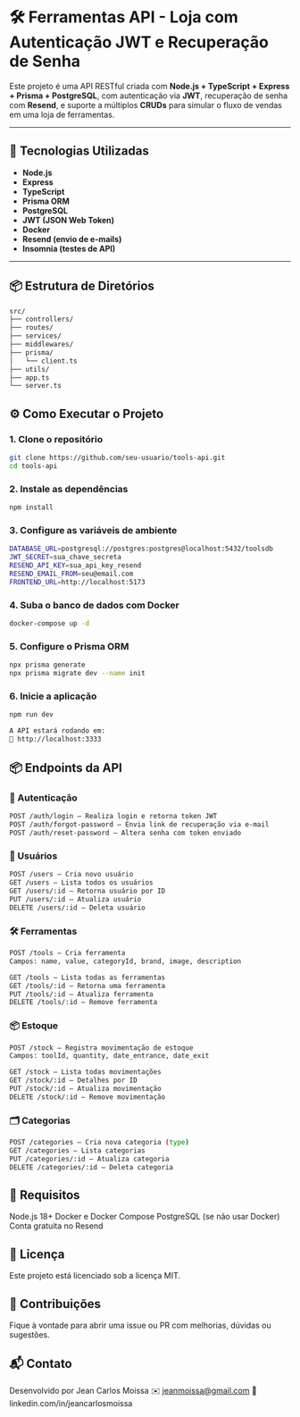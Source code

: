 # 🛠️ Ferramentas API - Loja com Autenticação JWT e Recuperação de Senha

Este projeto é uma API RESTful criada com **Node.js + TypeScript + Express + Prisma + PostgreSQL**, com autenticação via **JWT**, recuperação de senha com **Resend**, e suporte a múltiplos **CRUDs** para simular o fluxo de vendas em uma loja de ferramentas.

---

## 🚀 Tecnologias Utilizadas

- **Node.js**
- **Express**
- **TypeScript**
- **Prisma ORM**
- **PostgreSQL**
- **JWT (JSON Web Token)**
- **Docker**
- **Resend (envio de e-mails)**
- **Insomnia (testes de API)**

---

## 📦 Estrutura de Diretórios
```bash
src/
├── controllers/
├── routes/
├── services/
├── middlewares/
├── prisma/
│   └── client.ts
├── utils/
├── app.ts
└── server.ts
```
## ⚙️ Como Executar o Projeto

### 1. Clone o repositório
```bash
git clone https://github.com/seu-usuario/tools-api.git
cd tools-api
```
### 2. Instale as dependências
```bash
npm install
```
### 3. Configure as variáveis de ambiente
```bash
DATABASE_URL=postgresql://postgres:postgres@localhost:5432/toolsdb
JWT_SECRET=sua_chave_secreta
RESEND_API_KEY=sua_api_key_resend
RESEND_EMAIL_FROM=seu@email.com
FRONTEND_URL=http://localhost:5173
```
### 4. Suba o banco de dados com Docker
```bash
docker-compose up -d
```
### 5. Configure o Prisma ORM
```bash
npx prisma generate
npx prisma migrate dev --name init
```
### 6. Inicie a aplicação
```bash
npm run dev

A API estará rodando em:
📍 http://localhost:3333
```

## 📦 Endpoints da API

### 🔐 Autenticação
```bash
POST /auth/login – Realiza login e retorna token JWT
POST /auth/forgot-password – Envia link de recuperação via e-mail
POST /auth/reset-password – Altera senha com token enviado
```
### 👤 Usuários
```bash
POST /users – Cria novo usuário
GET /users – Lista todos os usuários
GET /users/:id – Retorna usuário por ID
PUT /users/:id – Atualiza usuário
DELETE /users/:id – Deleta usuário
```
### 🛠️ Ferramentas
```bash
POST /tools – Cria ferramenta
Campos: name, value, categoryId, brand, image, description

GET /tools – Lista todas as ferramentas
GET /tools/:id – Retorna uma ferramenta
PUT /tools/:id – Atualiza ferramenta
DELETE /tools/:id – Remove ferramenta
```
### 📦 Estoque
```bash
POST /stock – Registra movimentação de estoque
Campos: toolId, quantity, date_entrance, date_exit

GET /stock – Lista todas movimentações
GET /stock/:id – Detalhes por ID
PUT /stock/:id – Atualiza movimentação
DELETE /stock/:id – Remove movimentação
```
### 🗂️ Categorias
```bash
POST /categories – Cria nova categoria (type)
GET /categories – Lista categorias
PUT /categories/:id – Atualiza categoria
DELETE /categories/:id – Deleta categoria
```
## 📌 Requisitos
Node.js 18+
Docker e Docker Compose
PostgreSQL (se não usar Docker)
Conta gratuita no Resend

## 📄 Licença
Este projeto está licenciado sob a licença MIT.

## 🤝 Contribuições
Fique à vontade para abrir uma issue ou PR com melhorias, dúvidas ou sugestões.

## 📬 Contato
Desenvolvido por Jean Carlos Moissa
✉️ jeanmoissa@gmail.com
🔗 linkedin.com/in/jeancarlosmoissa




